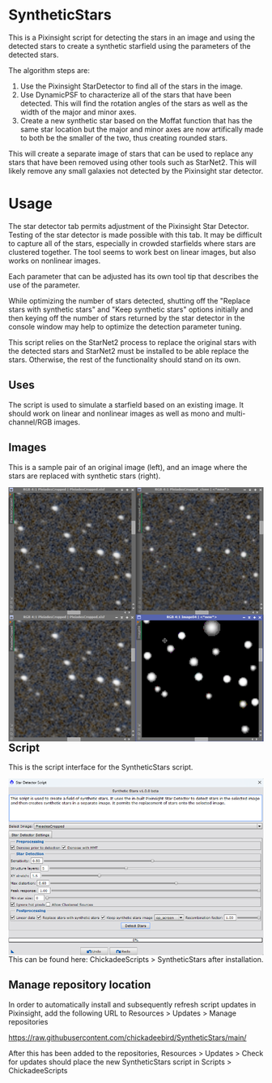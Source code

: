# SyntheticStars

This is a Pixinsight script for detecting the stars in an image and using the detected stars to create a synthetic starfield using the parameters of the detected stars.

The algorithm steps are:

1. Use the Pixinsight StarDetector to find all of the stars in the image.
2. Use DynamicPSF to characterize all of the stars that have been detected. This will find the rotation angles of the stars as well as the width of the major and minor axes.
3. Create a new synthetic star based on the Moffat function that has the same star location but the major and minor axes are now artifically made to both be the smaller of the two, thus creating rounded stars.

This will create a separate image of stars that can be used to replace any stars that have been removed using other tools such as StarNet2. This will likely remove any small galaxies not detected by the Pixinsight star detector.

# Usage

The star detector tab permits adjustment of the Pixinsight Star Detector. Testing of the star detector is made possible with this tab. It may be difficult to capture all of the stars, especially in crowded starfields where stars are clustered together. The tool seems to work best on linear images, but also works on nonlinear images.

Each parameter that can be adjusted has its own tool tip that describes the use of the parameter.

While optimizing the number of stars detected, shutting off the "Replace stars with synthetic stars" and "Keep synthetic stars" options initially and then keying off the number of stars returned by the star detector in the console window may help to optimize the detection parameter tuning.

This script relies on the StarNet2 process to replace the original stars with the detected stars and StarNet2 must be installed to be able replace the stars. Otherwise, the rest of the functionality should stand on its own.

## Uses

The script is used to simulate a starfield based on an existing image. It should work on linear and nonlinear images as well as mono and multi-channel/RGB images.

## Images

This is a sample pair of an original image (left), and an image where the stars are replaced with synthetic stars (right).

<img src="./figs/SyntheticStars replaced.png" text='Synthetic stars script - left original stars, right replaced with synthetic stars' align=left />

<img src="./figs/SyntheticStars kept.png" text='Synthetic stars script - left original stars, right synthetic starfield created' align=left />

## Script

This is the script interface for the SyntheticStars script.

<img src="./figs/SyntheticStars script.png" text='SyntheticStars script' align=left />

This can be found here: ChickadeeScripts > SyntheticStars after installation.

## Manage repository location

In order to automatically install and subsequently refresh script updates in Pixinsight, add the following URL to Resources > Updates > Manage repositories

https://raw.githubusercontent.com/chickadeebird/SyntheticStars/main/

After this has been added to the repositories, Resources > Updates > Check for updates should place the new SyntheticStars script in Scripts > ChickadeeScripts


